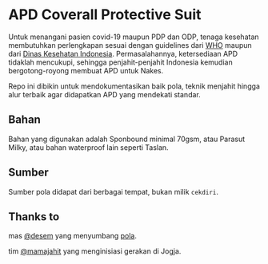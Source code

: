 APD Coverall Protective Suit
===
Untuk menangani pasien covid-19 maupun PDP dan ODP, tenaga kesehatan membutuhkan perlengkapan sesuai dengan guidelines dari [WHO](../blob/master/guidlines/panduan_who-eng.pdf) maupun dari [Dinas Kesehatan Indonesia](../blob/master/guidlines/pedoman_kesiapsiagaan_covid19.pdf). Permasalahannya, ketersediaan APD tidaklah mencukupi, sehingga penjahit-penjahit Indonesia kemudian bergotong-royong membuat APD untuk Nakes.

Repo ini dibikin untuk mendokumentasikan baik pola, teknik menjahit hingga alur terbaik agar didapatkan APD yang mendekati standar. 

Bahan
---
Bahan yang digunakan adalah Sponbound minimal 70gsm, atau Parasut Milky, atau bahan waterproof lain seperti Taslan.


Sumber
---

Sumber pola didapat dari berbagai tempat,  bukan milik `cekdiri`.


Thanks to
---

mas [@desem](https://twitter.com/desem) yang menyumbang [pola](../blob/master/pola/Hazmat_Suite_Pattern.pdf).

tim [@mamajahit](https://twitter.com/mamajahit) yang menginisiasi gerakan di Jogja.